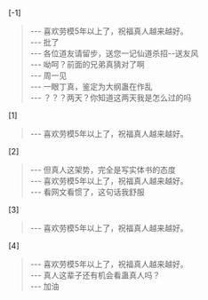 
[-1] 
>--- 喜欢劳模5年以上了，祝福真人越来越好。<br>
>--- 批了<br>
>--- 各位道友请留步，送您一记仙道杀招--送友风<br>
>--- 呦呵？前面的兄弟真猜对了啊<br>
>--- 周一见<br>
>--- 一眼丁真，鉴定为大纲蛊在作乱<br>
>--- ？？？两天？你知道这两天我是怎么过的吗<br>

[1] 
>--- 喜欢劳模5年以上了，祝福真人越来越好。<br>

[2] 
>--- 但真人这架势，完全是写实体书的态度<br>
>--- 喜欢劳模5年以上了，祝福真人越来越好。<br>
>--- 看网文看惯了，这句话我舒服<br>

[3] 
>--- 喜欢劳模5年以上了，祝福真人越来越好。<br>

[4] 
>--- 喜欢劳模5年以上了，祝福真人越来越好。<br>
>--- 真人这辈子还有机会看蛊真人吗？<br>
>--- 加油<br>
